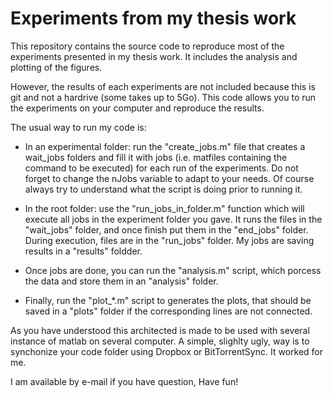 Experiments from my thesis work
===

This repository contains the source code to reproduce most of the experiments presented in my thesis work. It includes the analysis and plotting of the figures. 

However, the results of each experiments are not included because this is git and not a hardrive (some takes up to 5Go). This code allows you to run the experiments on your computer and reproduce the results.

The usual way to run my code is:

- In an experimental folder: run the "create_jobs.m" file that creates a wait_jobs folders and fill it with jobs (i.e. matfiles containing the command to be executed) for each run of the experiments.  Do not forget to change the nJobs variable to adapt to your needs. Of course always try to understand what the script is doing prior to running it.

- In the root folder: use the "run_jobs_in_folder.m" function which will execute all jobs in the experiment folder you gave. It runs the files in the "wait_jobs" folder, and once finish put them in the "end_jobs" folder. During execution, files are in the "run_jobs" folder. My jobs are saving results in a "results" foldder.

- Once jobs are done, you can run the "analysis.m" script, which porcess the data and store them in an "analysis" folder.

- Finally, run the "plot_*.m" script to generates the plots, that should be saved in a "plots" folder if the corresponding lines are not connected.

As you have understood this architected is made to be used with several instance of matlab on several computer. A simple, slighlty ugly, way is to synchonize your code folder using Dropbox or BitTorrentSync. It worked for me.

I am available by e-mail if you have question,
Have fun!
